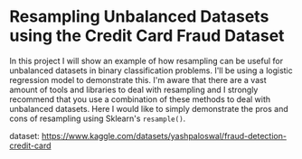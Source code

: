 # Resampling Unbalanced Datasets using the Credit Card Fraud Dataset

In this project I will show an example of how resampling can be useful for unbalanced datasets in binary classification problems. I'll be using a logistic regression model to demonstrate this. I'm aware that there are a vast amount of tools and libraries to deal with resampling and I strongly recommend that you use a combination of these methods to deal with unbalanced datasets. Here I would like to simply demonstrate the pros and cons of resampling using Sklearn's `resample()`.

dataset: https://www.kaggle.com/datasets/yashpaloswal/fraud-detection-credit-card
